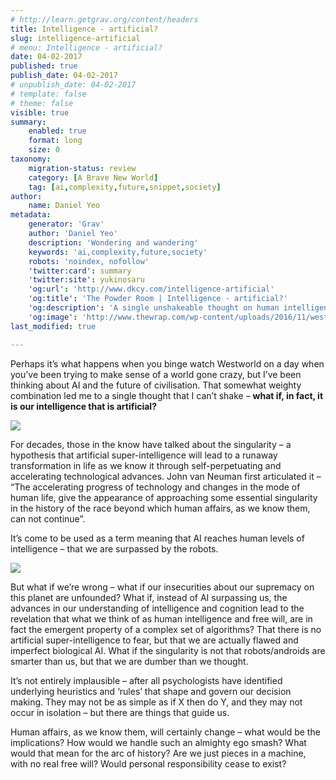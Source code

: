 ```yaml
---
# http://learn.getgrav.org/content/headers
title: Intelligence - artificial?
slug: intelligence-artificial
# menu: Intelligence - artificial?
date: 04-02-2017
published: true
publish_date: 04-02-2017
# unpublish_date: 04-02-2017
# template: false
# theme: false
visible: true
summary:
    enabled: true
    format: long
    size: 0
taxonomy:
    migration-status: review
    category: [A Brave New World]
    tag: [ai,complexity,future,snippet,society]
author:
	name: Daniel Yeo
metadata:
	generator: 'Grav'
    author: 'Daniel Yeo'
    description: 'Wondering and wandering'
    keywords: 'ai,complexity,future,society'
    robots: 'noindex, nofollow'
    'twitter:card': summary
    'twitter:site': yukinosaru
    'og:url': 'http://www.dkcy.com/intelligence-artificial'
    'og:title': 'The Powder Room | Intelligence - artificial?'
    'og:description': 'A single unshakeable thought on human intelligence after binge-watching Westworld'
    'og:image': 'http://www.thewrap.com/wp-content/uploads/2016/11/westworld-credits-who-is-a-secret-robot-host.jpg'
last_modified: true

---
```


 Perhaps it’s what happens when you binge watch Westworld on a day when you’ve been trying to make sense of a world gone crazy, but I’ve been thinking about AI and the future of civilisation. That somewhat weighty combination led me to a single thought that I can’t shake – **what if, in fact, it is our intelligence that is artificial?**

![](http://www.thewrap.com/wp-content/uploads/2016/11/westworld-credits-who-is-a-secret-robot-host.jpg)

 For decades, those in the know have talked about the singularity – a hypothesis that artificial super-intelligence will lead to a runaway transformation in life as we know it through self-perpetuating and accelerating technological advances. John van Neuman first articulated it – “The accelerating progress of technology and changes in the mode of human life, give the appearance of approaching some essential singularity in the history of the race beyond which human affairs, as we know them, can not continue”.

It’s come to be used as a term meaning that AI reaches human levels of intelligence – that we are surpassed by the robots.

![](https://hbr.org/resources/images/article_assets/2014/12/dec14_15_159737162.jpg)

 But what if we’re wrong – what if our insecurities about our supremacy on this planet are unfounded? What if, instead of AI surpassing us, the advances in our understanding of intelligence and cognition lead to the revelation that what we think of as human intelligence and free will, are in fact the emergent property of a complex set of algorithms? That there is no artificial super-intelligence to fear, but that we are actually flawed and imperfect biological AI. What if the singularity is not that robots/androids are smarter than us, but that we are dumber than we thought.

It’s not entirely implausible – after all psychologists have identified underlying heuristics and ‘rules’ that shape and govern our decision making. They may not be as simple as if X then do Y, and they may not occur in isolation – but there are things that guide us.

Human affairs, as we know them, will certainly change – what would be the implications? How would we handle such an almighty ego smash? What would that mean for the arc of history? Are we just pieces in a machine, with no real free will? Would personal responsibility cease to exist?